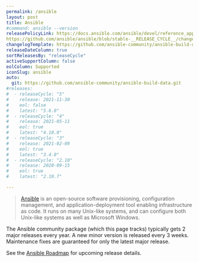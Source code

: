 ```yaml
---
permalink: /ansible
layout: post
title: Ansible
#command: ansible --version
releasePolicyLink: https://docs.ansible.com/ansible/devel/reference_appendices/release_and_maintenance.html
https://github.com/ansible/ansible/blob/stable-__RELEASE_CYCLE__/changelogs/CHANGELOG-v__RELEASE_CYCLE__.rst
changelogTemplate: https://github.com/ansible-community/ansible-build-data/blob/main/__RELEASE_CYCLE__/CHANGELOG-v__RELEASE_CYCLE__.rst
releaseDateColumn: true
sortReleasesBy: "releaseCycle"
activeSupportColumn: false
eolColumn: Supported
iconSlug: ansible
auto:
  git: https://github.com/ansible-community/ansible-build-data.git
#releases:
#  - releaseCycle: "5"
#    release: 2021-11-30
#    eol: false
#    latest: "5.6.0"
#  - releaseCycle: "4"
#    release: 2021-05-11
#    eol: true
#    latest: "4.10.0"
#  - releaseCycle: "3"
#    release: 2021-02-09
#    eol: true
#    latest: "3.4.0"
#  - releaseCycle: "2.10"
#    release: 2020-09-15
#    eol: true
#    latest: "2.10.7"

---
```


> [Ansible](https://ansible.com) is an open-source software provisioning, configuration management, and application-deployment tool enabling infrastructure as code. It runs on many Unix-like systems, and can configure both Unix-like systems as well as Microsoft Windows.

The Ansible community package (which this page tracks) typically gets 2 major releases every year. A new minor version is released every 3 weeks. Maintenance fixes are guaranteed for only the latest major release.

See the [Ansible Roadmap][roadmap] for upcoming release details.

[roadmap]: https://docs.ansible.com/ansible/devel/roadmap/ansible_roadmap_index.html
